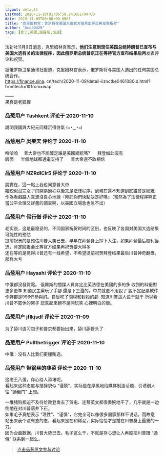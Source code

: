```yaml
---
layout: default
Lastmod: 2020-11-10T01:06:59.241661+00:00
date: 2020-11-09T00:00:00.000Z
title: "克里姆林宫：普京将在美国大选官方结果出炉后再发表祝贺"
author: "Acca0429"
tags: [普丁,美國,俄羅斯,加速]
---
```


法新社11月9日消息，克里姆林宫表示，**他们注意到现任美国总统特朗普已宣布与美国大选有关的法律程序，因此俄罗斯总统普京正在等待官方宣布结果后再**发表评论和祝贺。  
  
据俄罗斯卫星通讯社报道，克里姆林宫表示，俄罗斯将与美国人选出的任何美国总统合作。  
https://finance.sina. cn/tech/2020-11-09/detail-iiznctke0461080.d.html?fromtech=1&from=wap  
  
——  
果真是老狐狸

            
### 品葱用户 **Tashkent** 评论于 2020-11-10
        
說明我國與大紀元同樣沉得住氣 (๑◔‿◔๑)
        


            
### 品葱用户 **吳樂天** 评论于 2020-11-10
        
哈哈哈     普大帝也不能確定誰是美國總統嗎?      拜登如此沒有  
牌面      半個地球都通電支持了      普大帝還不敢相信
        


            
### 品葱用户 **NZRdlClr5** 评论于 2020-11-10
        
說實在，這一點上我也同意普大帝  
繼貌似沒完沒了的開票過程以後又是法律程序，到現在還不知道到底誰會是總統  
作為看戲路人真想沒良心地說『拜託你們快點決定好嗎』（當然為了法律程序啊正當公平合理又詳盡的調查啊，以美國立場急也急不出）
        


            
### 品葱用户 **假行僧** 评论于 2020-11-10
        
老实说，这是最稳妥的，不同国家祝贺时间的区别，也反映了各国对美国大选结果可能性的预估  
提前祝贺的是预估川普大势已去，早早在拜登身上押下大注，如果拜登最后顺利当选，肯定回报会比等官方结果再祝贺要大得多  
还在等的是觉得川普还有一线希望，不希望提前祝贺拜登结果最后川普神奇翻盘，那样大亏
        


            
### 品葱用户 **Hayashi** 评论于 2020-11-10
        
中俄都沒發賀電。 俄羅斯的間諜人員肯定比英法德在美國的多的多 收到的料絕對更多更準 知道民主黨玩了手腳 還是下三濫的。中共就更不用說了 說不定記票軟件作弊都是996們參與的。自從吃了關稅和封殺的虧  知道川普這人说干就干 所以看川普不罷休的架子 認真起來絕不是開玩笑 心裡明白的很。
        


            
### 品葱用户 **jflkjsdf** 评论于 2020-11-09
        
为了舔川连习包子和普京都要抬出来，舔川舔昏头了
        


            
### 品葱用户 **Pullthetrigger** 评论于 2020-11-10
        
中俄：没有人比我们更懂贿选。
        


            
### 品葱用户 **带钢丝的韭菜** 评论于 2020-11-10
        
这老王八蛋，存心给人添堵呢。  
看起来这种态度与措辞貌似 “谨慎”，实际是在厚黑地给媒体制造话题，引诱别人往 “通俄门” 上想。  
  
一堆猪狗都迫不及待给败登发去了贺电、连蔡英文都很委婉地干了，几乎就是一边倒地在对川普落井下石。  
如果毛子真想表示 “理性”、“谨慎”，它完全可以像很多国家那样不说话。而故意站出来表个没有态的态，看起来是在和稀泥，实际恰恰才是插在川普身上最重的一刀。  
因为台面数据，川普大势已去。毛子这么干，不就是存心想让人再度把川普跟 “通俄” 联系到一起么。
        






> [点击品葱原文参与讨论](https://pincong.rocks/article/26128)

